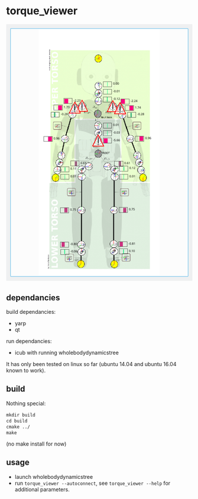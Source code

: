 # torque_viewer
![screenshot](https://raw.githubusercontent.com/inria-larsen/icub-wholebody-visualization/master/torque_viewer/res/Screenshot_20170301_160242.png)

## dependancies

build dependancies:
* yarp
* qt

run dependancies:
* icub with running wholebodydynamicstree

It has only been tested on linux so far (ubuntu 14.04 and ubuntu 16.04 known to
work).

## build

Nothing special:
```
mkdir build
cd build
cmake ../
make 
```
(no make install for now)

## usage

* launch wholebodydynamicstree
* run `torque_viewer --autoconnect`, see `torque_viewer --help` for additional
  parameters.
